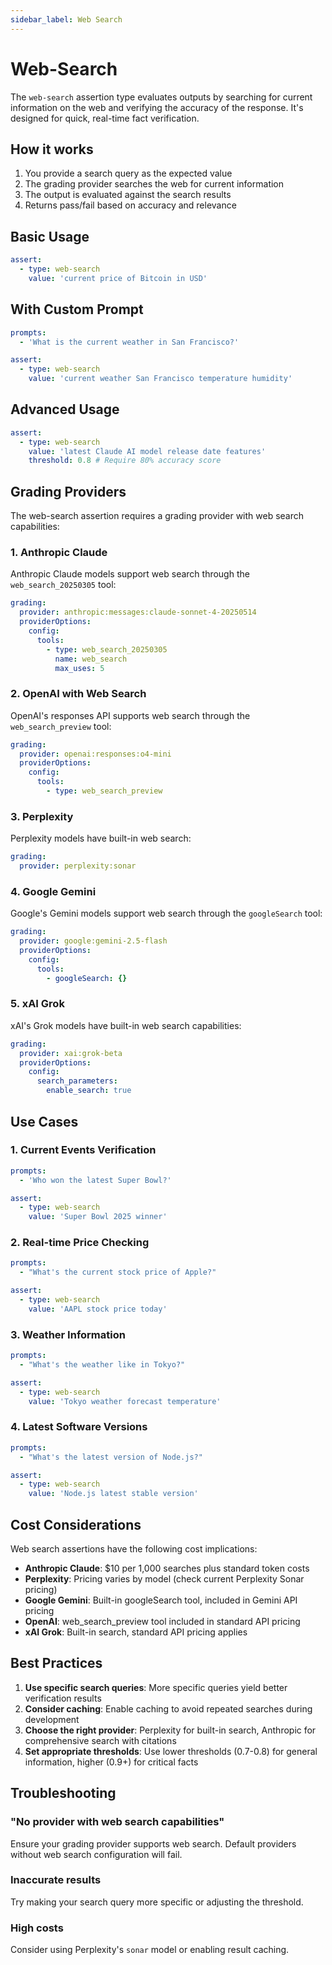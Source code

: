```yaml
---
sidebar_label: Web Search
---
```


# Web-Search

The `web-search` assertion type evaluates outputs by searching for current information on the web and verifying the accuracy of the response. It's designed for quick, real-time fact verification.

## How it works

1. You provide a search query as the expected value
2. The grading provider searches the web for current information
3. The output is evaluated against the search results
4. Returns pass/fail based on accuracy and relevance

## Basic Usage

```yaml
assert:
  - type: web-search
    value: 'current price of Bitcoin in USD'
```

## With Custom Prompt

```yaml
prompts:
  - 'What is the current weather in San Francisco?'

assert:
  - type: web-search
    value: 'current weather San Francisco temperature humidity'
```

## Advanced Usage

```yaml
assert:
  - type: web-search
    value: 'latest Claude AI model release date features'
    threshold: 0.8 # Require 80% accuracy score
```

## Grading Providers

The web-search assertion requires a grading provider with web search capabilities:

### 1. Anthropic Claude

Anthropic Claude models support web search through the `web_search_20250305` tool:

```yaml
grading:
  provider: anthropic:messages:claude-sonnet-4-20250514
  providerOptions:
    config:
      tools:
        - type: web_search_20250305
          name: web_search
          max_uses: 5
```

### 2. OpenAI with Web Search

OpenAI's responses API supports web search through the `web_search_preview` tool:

```yaml
grading:
  provider: openai:responses:o4-mini
  providerOptions:
    config:
      tools:
        - type: web_search_preview
```

### 3. Perplexity

Perplexity models have built-in web search:

```yaml
grading:
  provider: perplexity:sonar
```

### 4. Google Gemini

Google's Gemini models support web search through the `googleSearch` tool:

```yaml
grading:
  provider: google:gemini-2.5-flash
  providerOptions:
    config:
      tools:
        - googleSearch: {}
```

### 5. xAI Grok

xAI's Grok models have built-in web search capabilities:

```yaml
grading:
  provider: xai:grok-beta
  providerOptions:
    config:
      search_parameters:
        enable_search: true
```

## Use Cases

### 1. Current Events Verification

```yaml
prompts:
  - 'Who won the latest Super Bowl?'

assert:
  - type: web-search
    value: 'Super Bowl 2025 winner'
```

### 2. Real-time Price Checking

```yaml
prompts:
  - "What's the current stock price of Apple?"

assert:
  - type: web-search
    value: 'AAPL stock price today'
```

### 3. Weather Information

```yaml
prompts:
  - "What's the weather like in Tokyo?"

assert:
  - type: web-search
    value: 'Tokyo weather forecast temperature'
```

### 4. Latest Software Versions

```yaml
prompts:
  - "What's the latest version of Node.js?"

assert:
  - type: web-search
    value: 'Node.js latest stable version'
```

## Cost Considerations

Web search assertions have the following cost implications:

- **Anthropic Claude**: $10 per 1,000 searches plus standard token costs
- **Perplexity**: Pricing varies by model (check current Perplexity Sonar pricing)
- **Google Gemini**: Built-in googleSearch tool, included in Gemini API pricing
- **OpenAI**: web_search_preview tool included in standard API pricing
- **xAI Grok**: Built-in search, standard API pricing applies

## Best Practices

1. **Use specific search queries**: More specific queries yield better verification results
2. **Consider caching**: Enable caching to avoid repeated searches during development
3. **Choose the right provider**: Perplexity for built-in search, Anthropic for comprehensive search with citations
4. **Set appropriate thresholds**: Use lower thresholds (0.7-0.8) for general information, higher (0.9+) for critical facts

## Troubleshooting

### "No provider with web search capabilities"

Ensure your grading provider supports web search. Default providers without web search configuration will fail.

### Inaccurate results

Try making your search query more specific or adjusting the threshold.

### High costs

Consider using Perplexity's `sonar` model or enabling result caching.
